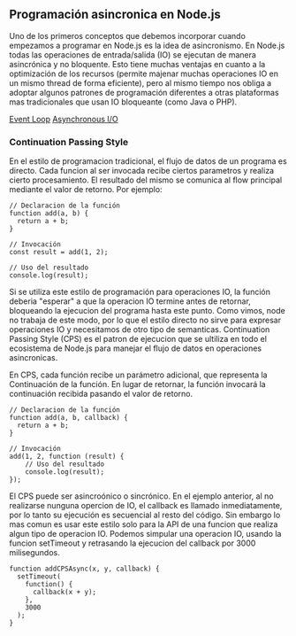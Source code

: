 ## Programación asincronica en Node.js

Uno de los primeros conceptos que debemos incorporar cuando empezamos a programar en Node.js es la idea de asincronismo. En Node.js todas las operaciones de entrada/salida (IO) se ejecutan de manera asincrónica y no bloquente. Esto tiene muchas ventajas en cuanto a la optimización de los recursos (permite majenar muchas operaciones IO en un mismo thread de forma eficiente), pero al mismo tiempo nos obliga a adoptar algunos patrones de programación diferentes a otras plataformas mas tradicionales que usan IO bloqueante (como Java o PHP).

[Event Loop](https://en.wikipedia.org/wiki/Event_loop)
[Asynchronous I/O](https://en.wikipedia.org/wiki/Asynchronous_I/O)

### Continuation Passing Style

En el estilo de programacion tradicional, el flujo de datos de un programa es directo. Cada funcion al ser invocada recibe ciertos parametros y realiza cierto procesamiento. El resultado del mismo se comunica al flow principal mediante el valor de retorno. Por ejemplo:

```
// Declaracion de la función
function add(a, b) {
  return a + b;
}

// Invocación
const result = add(1, 2);

// Uso del resultado
console.log(result);
```

Si se utiliza este estilo de programación para operaciones IO, la función deberia "esperar" a que la operacion IO termine antes de retornar, bloqueando la ejecucion del programa hasta este punto. Como vimos, node no trabaja de este modo, por lo que el estilo directo no sirve para expresar operaciones IO y necesitamos de otro tipo de semanticas. Continuation Passing Style (CPS) es el patron de ejecucion que se ultiliza en todo el ecosistema de Node.js para manejar el flujo de datos en operaciones asincronicas.

En CPS, cada función recibe un parámetro adicional, que representa la Continuación de la función. En lugar de retornar, la función invocará la continuación recibida pasando el valor de retorno.

```
// Declaracion de la función
function add(a, b, callback) {
  return a + b;
}

// Invocación
add(1, 2, function (result) {
    // Uso del resultado
    console.log(result);
});
```

El CPS puede ser asincroónico o sincrónico. En el ejemplo anterior, al no realizarse nunguna opercion de IO, el callback es llamado inmediatamente, por lo tanto su ejecución es secuencial al resto del código. Sin embargo lo mas comun es usar este estilo solo para la API de una funcion que realiza algun tipo de operacion IO. Podemos simpular una operacion IO, usando la funcion setTimeout y retrasando la ejecucion del callback por 3000 milisegundos.

```
function addCPSAsync(x, y, callback) {
  setTimeout(
    function() {
      callback(x + y);
    },
    3000
  );
}
```